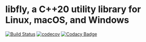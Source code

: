 # libfly, a C++20 utility library for Linux, macOS, and Windows
[![Build Status](https://dev.azure.com/trflynn89/libfly/_apis/build/status/trflynn89.libfly?branchName=master)](https://dev.azure.com/trflynn89/libfly/_build/latest?definitionId=5&branchName=master) [![codecov](https://codecov.io/gh/trflynn89/libfly/branch/master/graph/badge.svg)](https://codecov.io/gh/trflynn89/libfly)  [![Codacy Badge](https://api.codacy.com/project/badge/Grade/9de3533a8aef4358895a018f91e90bd4)](https://www.codacy.com/manual/trflynn89/libfly?utm_source=github.com&amp;utm_medium=referral&amp;utm_content=trflynn89/libfly&amp;utm_campaign=Badge_Grade)
